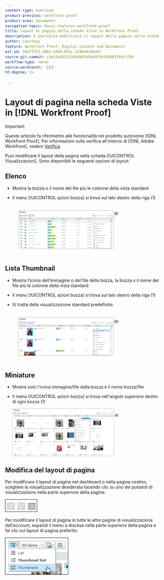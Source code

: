 ```yaml
---
content-type: overview
product-previous: workfront-proof
product-area: documents
navigation-topic: basic-features-workfront-proof
title: Layout di pagina nella scheda Viste in Workfront Proof
description: È possibile modificare il layout della pagina nella scheda Viste.
author: Courtney
feature: Workfront Proof, Digital Content and Documents
exl-id: 28aff312-1803-44d4-953c-1298e039edbf
source-git-commit: c3e15a052533d43065b50a9f56169b82f8dc3765
workflow-type: tm+mt
source-wordcount: '213'
ht-degree: 1%

---
```


# Layout di pagina nella scheda Viste in [!DNL Workfront Proof]

>[!IMPORTANT]
>
>Questo articolo fa riferimento alle funzionalità nel prodotto autonomo [!DNL Workfront Proof]. Per informazioni sulla verifica all&#39;interno di [!DNL Adobe Workfront], vedere [Verifica](../../../review-and-approve-work/proofing/proofing.md).

Puoi modificare il layout della pagina nella scheda [!UICONTROL Visualizzazioni]. Sono disponibili le seguenti opzioni di layout:

## Elenco

* Mostra la bozza o il nome del file più le colonne della vista standard
* Il menu [!UICONTROL azioni bozza] si trova sul lato destro della riga (1)

  ![Visualizzazioni_pagine_-_list_view.png](assets/page-views---list-view-350x164.png)

## Lista Thumbnail

* Mostra l’icona dell’immagine o del file della bozza, la bozza o il nome del file più le colonne della vista standard
* Il menu [!UICONTROL azioni bozza] si trova sul lato destro della riga (1)
* Si tratta della visualizzazione standard predefinita.

  ![Page_views_-_thumbnails_list_view.png](assets/page-views---thumbnails-list-view-350x164.png)

## Miniature

* Mostra solo l&#39;icona immagine/file della bozza e il nome bozza/file
* Il menu [!UICONTROL azioni bozza] si trova nell&#39;angolo superiore destro di ogni bozza (1)

  ![Page_views_-_thumbnails_view.png](assets/page-views---thumbnails-view-350x156.png)

## Modifica del layout di pagina

Per modificare il layout di pagina nel dashboard o nella pagina cestino, scegliere la visualizzazione desiderata facendo clic su uno dei pulsanti di visualizzazione nella parte superiore della pagina:

![Page_views_old_menu.png](assets/page-views-old-menu.png)

Per modificare il layout di pagina in tutte le altre pagine di visualizzazione dell’account, espandi il menu a discesa nella parte superiore della pagina e fai clic sul layout di pagina preferito:

![Visualizzazioni_pagine_nuovo_menu.png](assets/page-views-new-menu.png)
